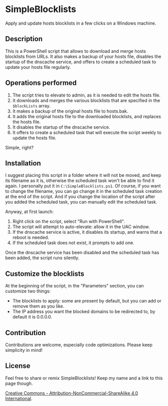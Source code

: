 
SimpleBlocklists
======

Apply and update hosts blocklists in a few clicks on a Windows machine.

Description
-----------

This is a PowerShell script that allows to download and merge hosts blocklists from URLs. It also makes a backup of your hosts file, disables the startup of the dnscache service, and offers to create a scheduled task to update your hosts file regularly.

Operations performed
---------------

 1. The script tries to elevate to admin, as it is needed to edit the hosts file.
 2. It downloads and merges the various blocklists that are specified in the `$blockLists` array.
 3. It makes a backup of the original hosts file to hosts.bak.
 4. It adds the original hosts file to the downloaded blocklists, and replaces the hosts file.
 5. It disables the startup of the dnscache service.
 6. It offers to create a scheduled task that will execute the script weekly to update the hosts file.

Simple, right?

Installation
------------------

I suggest placing this script in a folder where it will not be moved, and keep its filename as it is, otherwise the scheduled task won't be able to find it again. I personally put it in `C:\SimpleBlocklists.ps1`. Of course, if you want to change the filename, you can go change it in the scheduled task creation at the end of the script. And if you change the location of the script after you added the scheduled task, you can manually edit the scheduled task.

Anyway, at first launch:

 1. Right click on the script, select "Run with PowerShell".
 2. The script will attempt to auto-elevate: allow it in the UAC window.
 3. If the dnscache service is active, it disables its startup, and warns that a reboot is needed.
 4. If the scheduled task does not exist, it prompts to add one.

Once the dnscache service has been disabled and the scheduled task has been added, the script runs silently.

Customize the blocklists
------------------

At the beginning of the script, in the "Parameters" section, you can customize two things:

 - The blocklists to apply: some are present by default, but you can add or remove them as you like.
 - The IP address you want the blocked domains to be redirected to, by default it is 0.0.0.0.

Contribution
-------

Contributions are welcome, especially code optimizations. Please keep simplicity in mind!

License
-------

Feel free to share or remix SimpleBlocklists! Keep my name and a link to this page though.

[Creative Commons - Attribution-NonCommercial-ShareAlike 4.0 International](https://creativecommons.org/licenses/by-nc-sa/4.0/).
